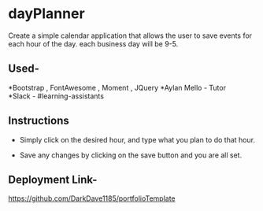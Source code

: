 # dayPlanner

Create a simple calendar application that allows the user to save events for each hour of the day. each business day will be 9-5.

## Used-

*Bootstrap , FontAwesome , Moment , JQuery 
*Aylan Mello - Tutor  
*Slack - #learning-assistants

## Instructions

* Simply click on the desired hour, and type what you plan to do that hour. 

* Save any changes by clicking on the save button and you are all set.

## Deployment Link- 

https://github.com/DarkDave1185/portfolioTemplate
